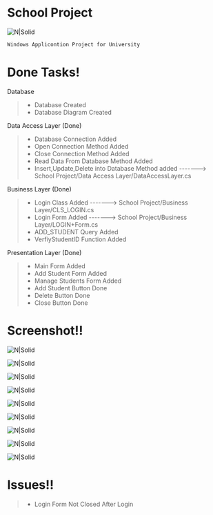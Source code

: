 # School Project

![N|Solid](https://epid1w.by.files.1drv.com/y4mb7-V32-a9BPsPmHzBsbL84MAlgvdLU75O7jT_dNn0PYMnT7aXb25VCgCuLukeOoIxZk9Ew_T8E_KX95RHpXmgt3bHBYsqPenONootRNwZk0pzEr5fEFhUVXiRcUlanu1bsf7MIOO2TQfzz-YBRoGxLpiExr70Wo4erQtWvIs5qI8VtJlaWtr0suclx7opKXFaFv3KjGdmJtzJxb8G2HqCQ?width=256&height=97&cropmode=none)

```sh
Windows Applicontion Project for University  
```


# Done Tasks!

Database
> - Database Created  
> - Database Diagram Created

Data Access Layer (Done)
 > - Database Connection Added
> - Open Connection Method Added
> - Close Connection Method Added
> - Read Data From Database Method Added
> - Insert,Update,Delete into Database Method added  -------> School Project/Data Access Layer/DataAccessLayer.cs

Business Layer (Done)
 > - Login Class Added -------> School Project/Business Layer/CLS_LOGIN.cs
 >- Login Form Added -------> School Project/Business Layer/LOGIN+Form.cs
 >- ADD_STUDENT Query Added
 >- VerfiyStudentID Function Added
 
 Presentation Layer (Done)
>- Main Form Added
>- Add Student Form Added
>- Manage Students Form Added
>- Add Student Button Done
>- Delete Button Done
>- Close Button Done


# Screenshot!!


 ![N|Solid](https://ephgpw.by.files.1drv.com/y4mtH7g3elvLjwflDEkopimyeT8ZBSkkaTFG4_cW-_wdICNS86zWfe2YKb1xemKK9hghsBSmnZunpCQz1dk6sdZe20Pz_-pwOR10McOFxC5cw51EVmOyDafa48W9wiUnTqYzkI8PbjIuxNUu002ZEyquMTWnUj8s6qgZ8zx4G-y_cvY6MhbKLRMVETaN0iHC9IQpNGtsuhPwAAzjQZQ1yT-fA?width=504&height=218&cropmode=none)

![N|Solid](https://epg1ta.by.files.1drv.com/y4m41vD-9L0WB3DjU5eT1-Y2OpAhbgIEdE5rfRTLZD13le_pjxihSFyCoS2IzNI7DDJ4FQoGgCpEJzn6rjzpRoV2NlG9j7zh0kp2EpDZE_l8Auvvo_ZT_6uzEtEB9CYYiyU4ZmbhYLUswsMwjr4w73MOCaBWnphcL706HwPCplEI1jggguk8jKE5W6AXMy_glRUhXvKHPhOzFyjh_7_GGxrdQ?width=1366&height=728&cropmode=none)

 ![N|Solid](https://eho2ba.by.files.1drv.com/y4mVfLIOyrQp6rUz43EM_8yQPSvB9AnmkGu-ma7RnHTZG2AhYm75dgxyQyNNwkqQroIPNtvOVsFuNLaWX3Nrouix6maoCOoZlyZXa8kP4QNFNNYM7LIh1xL4sRo-mHpxQAgXQEMrwGgPiuZt6Lij7toH8ocfmL_2E2jv0Ohjm6manMQ-zgNPKFUsQmu2oPhWrcSouRX7cq8cmeh672q8KhD4Q?width=577&height=581&cropmode=none)

 ![N|Solid](https://ehnreq.by.files.1drv.com/y4mOcAipGpscCd_fTGLDQ33xbv7qgQoDTulFbA0qWCRBgcuOUmhJX0qNI7339saQHwdzcxUQlLsEg687vITcyBROqFi53SKblEnIsx9f_VgMMmZUO5H8wUeb2BgUXQRvU3cLj-v68NTR54qcTxed5I7W9O5M_zr9m-ki7O2ChlQr0hde6u2GD6z0uwkwuhpofTZJpGydJUU5vJlQV7QddZlxw?width=842&height=465&cropmode=none)

 ![N|Solid](https://ehpzna.by.files.1drv.com/y4mXmJtX1uDXqjSKlXb7peXvnYt5cKiEf43cUeV3rIuJWirGQKCLWYyMTs5_p-_66rZZPJ3d78iXX6oRrEDBGmtTD4OfBiEj5e57pG8ZflXjq0fHWBzh3hPXbvsAypYCy0U5QApho_HTSuL_je_Ma7HzZMvYCFGb9TAPsKf6iF7dRoAjmoVtQS_hDslMmz07pn-pYMP4jWieDPIw3IdYTnLWg?width=694&height=321&cropmode=none)

 ![N|Solid](https://epjqwa.by.files.1drv.com/y4mIOxcrXnwuLyjbQnw7Wxx_eaIpo9Y5lxzQ0Nu2Ylv6ruEid63L0YPKuCQSa-PNsowOvNaR0ZvIoDxvxS5yjNi3yAzNTGn3DGiUP2zxZ_Xorbyw5aDFAZHcnY8i1zetsHoG0wlC8vkM6mNZBpw6TWmIcV4rEkHoq2h2Q4jKUEGsy0wlQOjokA43Sm8cMEg8s_M-zXP-qQNcpgB--zjZ8gaFg?width=800&height=602&cropmode=none)

 ![N|Solid](https://ephrnq.by.files.1drv.com/y4miyixKZAYGtopfL-CaBuUZHzVoL55CuBZDLY4s-F_yG7u9iPVoGR_ZtKJQIlpZWd6HDCpHgn1jx4WdXmNlr55mNh2NokfzMmpl8h-itWoMo9DpusrD_n6jy_ovdUshLQNRLgepQnEyIM59e10uWii3gErxQ4vuh8maKk1F0ilqmBELMtjVzbxN27TB7NLkZLByAO5VEix_swJVpibh3IDHQ?width=584&height=253&cropmode=none)
 
  ![N|Solid](https://epjjeq.by.files.1drv.com/y4mPf5ZrQ9y6sfLtWsBgWaO73Ru1lOvk7QpNVU3zklN-iUG1Qs0rDpvDzxslkmANdThvavG38XjcAkv5cOJWR8J8-i-ICVU43EVQtjClKb3EV9L_fQFzMrSqHPAapXEdLPnpOHPPB-Q5vXwdEUeuWo8NE19vhyi_AVXs-uRsw7FJSz9c43_roLUys7A3lbow-YU55mhn8EBufzurujNDBpj9A?width=415&height=368&cropmode=none)
  
  
  ![N|Solid](https://ephk7g.by.files.1drv.com/y4mIeYe6ZUZSZ5o65GYPikPFUYsJE-mGqO8BvC9C-mxbKvapqR9g1dUKSZYbOPHXiRacxHh3CsPwHBRJMXcRtHzrQ9dh504bvjGfmGpx3QgiZrtfV9UHTMRvuQinbRwaq86Yz2uCZjlmDcQ-l0bGXVThU_RtoyXsoY5yzBOc_TU2uT57ms5GVo3t_VG5FwOA_DG-lq7iqIKA-PWYrg9i3w67Q?width=538&height=263&cropmode=none)

# Issues!!
> - Login Form Not Closed After Login
